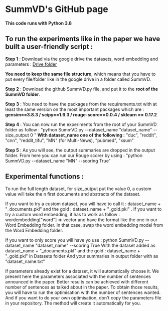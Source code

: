 # SummVD's GitHub page

**This code runs with Python 3.8**

## To run the experiments like in the paper we have built a user-friendly script :

**Step 1** : Download via the google drive the datasets, word embedding and parameters : [Drive folder](https://drive.google.com/drive/folders/1QjobC4w9G7nd2eva5sURUQ5Ys3s93gan?usp=sharing)

**You need to keep the same file structure**, which means that you have to put every file/folder like in the google drive in a folder called SummVD.

**Step 2** : Download the github SummVD.py file, and put it to the **root of the SummVD folder**.

**Step 3** : You need to have the packages from the requirements.txt with at least the same version on the most important packages which are : **gensim==3.8.3 / scipy==1.6.3 / rouge-score==0.0.4 / sklearn == 0.17.2**

**Step 4** : You can now run the experiments from the root of your SummVD folder as follow :
"python SummVD.py --dataset_name "dataset_name" --size_output 0 "
**With dataset_name one of the following :** "duc", "reddit", "cnn", "reddit_tifu", "MN" (for Multi-News), "pubmed", "xsum"

**Step 5** : As you will see, the output summaries are dropped in the output folder. From here you can run our Rouge scorer by using :
"python SummVD.py --dataset_name "MN" --scoring True"






## Experimental functions :

To run the full length dataset, for size_output put the value 0, a custom value will take the n first documents and abstracts of the dataset.

If you want to try a custom dataset, you will have to call it : dataset_name + "_documents.pkl" and the gold : dataset_name + "_gold.pkl" .
If you want to try a custom word embedding, it has to work as follow : wordembedding["word"] => vector and have the format like the one in our Word Embedding folder.
In that case, swap the word embedding model from the Word Embedding folder.

If you want to only score you will have yo use : python SummVD.py --dataset_name "dataset_name" --scoring True
With the dataset added as dataset_name + "_documents.pkl" and the gold : dataset_name + "_gold.pkl" in Datasets folder
And your summaries in output folder with as "dataset_name.txt"

If parameters already exist for a dataset, it will automatically choose it. 
We present here the parameters associated with the number of sentences announced in the paper.
Better results can be achieved with different number of sentences as talked about in the paper.
To obtain those results, you will have to run the optimisation with the number of sentences wanted.
And if you want to do your own optimisation, don't copy the parameters file in your repository. The method will create it automatically for you.


<!--
**SummVD/SummVD** is a ✨ _special_ ✨ repository because its `README.md` (this file) appears on your GitHub profile.

Here are some ideas to get you started:

- 🔭 I’m currently working on ...
- 🌱 I’m currently learning ...
- 👯 I’m looking to collaborate on ...
- 🤔 I’m looking for help with ...
- 💬 Ask me about ...
- 📫 How to reach me: ...
- 😄 Pronouns: ...
- ⚡ Fun fact: ...
-->
